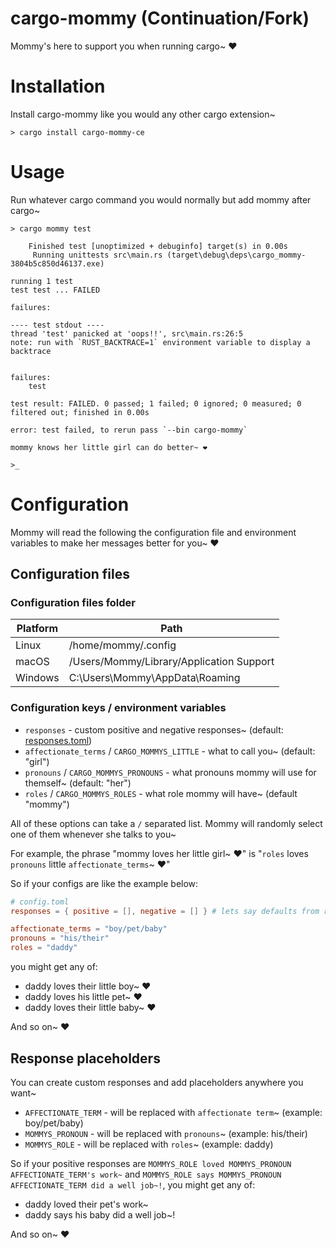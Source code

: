 # cargo-mommy (Continuation/Fork)

Mommy's here to support you when running cargo~ ❤️

# Installation

Install cargo-mommy like you would any other cargo extension~

```text
> cargo install cargo-mommy-ce
```

# Usage

Run whatever cargo command you would normally but add mommy after cargo~

```text
> cargo mommy test

    Finished test [unoptimized + debuginfo] target(s) in 0.00s
     Running unittests src\main.rs (target\debug\deps\cargo_mommy-3804b5c850d46137.exe)

running 1 test
test test ... FAILED

failures:

---- test stdout ----
thread 'test' panicked at 'oops!!', src\main.rs:26:5
note: run with `RUST_BACKTRACE=1` environment variable to display a backtrace


failures:
    test

test result: FAILED. 0 passed; 1 failed; 0 ignored; 0 measured; 0 filtered out; finished in 0.00s

error: test failed, to rerun pass `--bin cargo-mommy`

mommy knows her little girl can do better~ ❤️

>_
```

# Configuration

Mommy will read the following the configuration file and environment variables to make her messages better for you~ ❤️

## Configuration files

### Configuration files folder

| Platform | Path                                     |
| -------- | ---------------------------------------- |
| Linux    | /home/mommy/.config                      |
| macOS    | /Users/Mommy/Library/Application Support |
| Windows  | C:\Users\Mommy\AppData\Roaming           |

### Configuration keys / environment variables

* `responses` - custom positive and negative responses~ (default: [responses.toml](responses.toml))
* `affectionate_terms` / `CARGO_MOMMYS_LITTLE` - what to call you~ (default: "girl")
* `pronouns` / `CARGO_MOMMYS_PRONOUNS` - what pronouns mommy will use for themself~ (default: "her")
* `roles` / `CARGO_MOMMYS_ROLES` - what role mommy will have~ (default "mommy")

All of these options can take a `/` separated list. Mommy will randomly select one of them whenever she talks to you~

For example, the phrase "mommy loves her little girl~ ❤️" is "`roles` loves `pronouns` little `affectionate_terms`~ ❤️"

So if your configs are like the example below:
```toml
# config.toml
responses = { positive = [], negative = [] } # lets say defaults from responses.toml~

affectionate_terms = "boy/pet/baby"
pronouns = "his/their"
roles = "daddy"
```

you might get any of:

* daddy loves their little boy~ ❤️
* daddy loves his little pet~ ❤️
* daddy loves their little baby~ ❤️

And so on~ ❤️

## Response placeholders

You can create custom responses and add placeholders anywhere you want~

* `AFFECTIONATE_TERM` - will be replaced with `affectionate term`~ (example: boy/pet/baby)
* `MOMMYS_PRONOUN` - will be replaced with `pronouns`~ (example: his/their)
* `MOMMYS_ROLE` - will be replaced with `roles`~ (example: daddy)

So if your positive responses are `MOMMYS_ROLE loved MOMMYS_PRONOUN AFFECTIONATE_TERM's work~` and `MOMMYS_ROLE says MOMMYS_PRONOUN AFFECTIONATE_TERM did a well job~!`, you might get any of:

* daddy loved their pet's work~
* daddy says his baby did a well job~!

And so on~ ❤️
